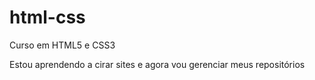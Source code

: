 # html-css
 Curso em HTML5 e CSS3

 Estou aprendendo a cirar sites e agora vou gerenciar meus repositórios

